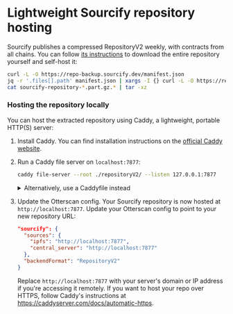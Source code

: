 # Lightweight Sourcify repository hosting

Sourcify publishes a compressed RepositoryV2 weekly, with contracts from all chains. You can follow [its instructions](https://docs.sourcify.dev/docs/repository/file-repositories/#download) to download the entire repository yourself and self-host it:

```sh
curl -L -O https://repo-backup.sourcify.dev/manifest.json
jq -r '.files[].path' manifest.json | xargs -I {} curl -L -O https://repo-backup.sourcify.dev/{}
cat sourcify-repository-*.part.gz.* | tar -xz
```

### Hosting the repository locally

You can host the extracted repository using Caddy, a lightweight, portable HTTP(S) server:

1. Install Caddy. You can find installation instructions on the [official Caddy website](https://caddyserver.com/docs/install).
2. Run a Caddy file server on `localhost:7877`:

   ```sh
   caddy file-server --root ./repositoryV2/ --listen 127.0.0.1:7877
   ```

   <details>
     <summary>Alternatively, use a Caddyfile instead</summary>
     
     1. Create a Caddyfile. In the same directory used to run the download commands, create a file named `Caddyfile` with the following content:
         
         ```caddyfile
         # Caddyfile for hosting Sourcify RepositoryV2
         localhost:7877 {
             # Set the root directory to the extracted repository folder
             root * ./repositoryV2
         
             # Serve files from the repository
             file_server
         }
         ```
     
     2. In the directory containing the `Caddyfile`, run
         ```sh
         caddy run
         ```
     
     </details>

3. Update the Otterscan config. Your Sourcify repository is now hosted at `http://localhost:7877`. Update your Otterscan config to point to your new repository URL:

   ```json
   "sourcify": {
     "sources": {
       "ipfs": "http://localhost:7877",
       "central_server": "http://localhost:7877"
     },
     "backendFormat": "RepositoryV2"
   }
   ```

   Replace `http://localhost:7877` with your server's domain or IP address if you're accessing it remotely. If you want to host your repo over HTTPS, follow Caddy's instructions at <https://caddyserver.com/docs/automatic-https>.
